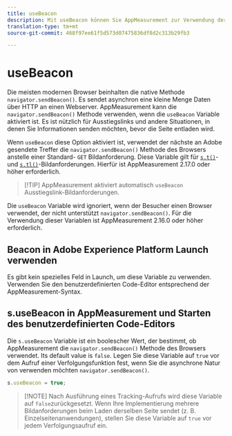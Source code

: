 ```yaml
---
title: useBeacon
description: Mit useBeacon können Sie AppMeasurement zur Verwendung der sendBeacon-API des Browsers zwingen.
translation-type: tm+mt
source-git-commit: 468f97ee61f5d573d07475836df8d2c313b29fb3

---
```



# useBeacon

Die meisten modernen Browser beinhalten die native Methode `navigator.sendBeacon()`. Es sendet asynchron eine kleine Menge Daten über HTTP an einen Webserver. AppMeasurement kann die `navigator.sendBeacon()` Methode verwenden, wenn die `useBeacon` Variable aktiviert ist. Es ist nützlich für Ausstiegslinks und andere Situationen, in denen Sie Informationen senden möchten, bevor die Seite entladen wird.

Wenn `useBeacon` diese Option aktiviert ist, verwendet der nächste an Adobe gesendete Treffer die `navigator.sendBeacon()` Methode des Browsers anstelle einer Standard- `GET` Bildanforderung. Diese Variable gilt für [`s.t()`](../functions/t-method.md)- und [`s.tl()`](../functions/tl-method.md)-Bildanforderungen. Hierfür ist AppMeasurement 2.17.0 oder höher erforderlich.

> [!TIP] AppMeasurement aktiviert automatisch `useBeacon` Ausstiegslink-Bildanforderungen.

Die `useBeacon` Variable wird ignoriert, wenn der Besucher einen Browser verwendet, der nicht unterstützt `navigator.sendBeacon()`. Für die Verwendung dieser Variablen ist AppMeasurement 2.16.0 oder höher erforderlich.

## Beacon in Adobe Experience Platform Launch verwenden

Es gibt kein spezielles Feld in Launch, um diese Variable zu verwenden. Verwenden Sie den benutzerdefinierten Code-Editor entsprechend der AppMeasurement-Syntax.

## s.useBeacon in AppMeasurement und Starten des benutzerdefinierten Code-Editors

Die `s.useBeacon` Variable ist ein boolescher Wert, der bestimmt, ob AppMeasurement die `navigator.sendBeacon()` Methode des Browsers verwendet. Its default value is `false`. Legen Sie diese Variable auf `true` vor dem Aufruf einer Verfolgungsfunktion fest, wenn Sie die asynchrone Natur von verwenden möchten `navigator.sendBeacon()`.

```js
s.useBeacon = true;
```

> [!NOTE] Nach Ausführung eines Tracking-Aufrufs wird diese Variable auf `false`zurückgesetzt. Wenn Ihre Implementierung mehrere Bildanforderungen beim Laden derselben Seite sendet (z. B. Einzelseitenanwendungen), stellen Sie diese Variable auf `true` vor jedem Verfolgungsaufruf ein.
